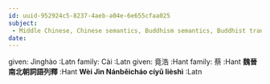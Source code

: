 ```yaml
---
id: uuid-952924c5-8237-4aeb-a04e-6e655cfaa025
subject: 
 - Middle Chinese, Chinese semantics, Buddhism semantics, Buddhist translations
date: 
---
```


given: Jìnghào :Latn
family: Cài :Latn
given: 竟浩 :Hant
family: 蔡 :Hant
**魏晉南北朝詞語列釋** :Hant
**Wèi Jìn Nánběicháo cíyǔ lièshì** :Latn